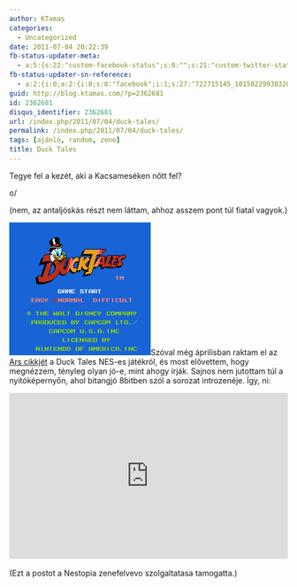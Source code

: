 ```yaml
---
author: KTamas
categories:
  - Uncategorized
date: 2011-07-04 20:22:39
fb-status-updater-meta:
  - a:5:{s:22:"custom-facebook-status";s:0:"";s:21:"custom-twitter-status";s:0:"";s:7:"fb-push";s:1:"1";s:7:"tw-push";s:1:"1";s:4:"push";s:1:"1";}
fb-status-updater-sn-reference:
  - a:2:{i:0;a:2:{i:0;s:8:"facebook";i:1;s:27:"722715145_10150229930320146";}i:1;a:2:{i:0;s:7:"twitter";i:1;s:17:"87949466312777728";}}
guid: http://blog.ktamas.com/?p=2362681
id: 2362681
disqus_identifier: 2362681
url: /index.php/2011/07/04/duck-tales/
permalink: /index.php/2011/07/04/duck-tales/
tags: [ajánló, random, zene]
title: Duck Tales
---
```


Tegye fel a kezét, aki a Kacsameséken nőtt fel?

o/

(nem, az antaljóskás részt nem láttam, ahhoz asszem pont túl fiatal vagyok.)

[<img class="alignleft size-full wp-image-2362682" title="Duck Tales (U)" src="/wp-content/uploads/2011/07/Duck-Tales-U.png" alt="" width="256" height="240" />](/wp-content/uploads/2011/07/Duck-Tales-U.png)Szóval még áprilisban raktam el az [Ars cikkjét](http://arstechnica.com/gaming/news/2011/04/masterpiece-duck-tales-on-the-nes.ars) a Duck Tales NES-es játékról, és most elővettem, hogy megnézzem, tényleg olyan jó-e, mint ahogy írják. Sajnos nem jutottam túl a nyitóképernyőn, ahol bitangjó 8bitben szól a sorozat introzenéje. Így, ni:
  
<iframe width="100%" height="300" scrolling="no" frameborder="no" allow="autoplay" src="https://w.soundcloud.com/player/?url=https%3A//api.soundcloud.com/tracks/18389752&color=%23ff5500&auto_play=false&hide_related=false&show_comments=true&show_user=true&show_reposts=false&show_teaser=true&visual=true"></iframe>

(Ezt a postot a Nestopia zenefelvevo szolgaltatasa tamogatta.)

